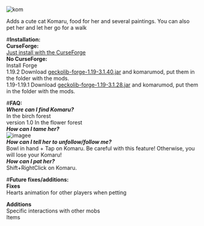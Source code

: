 ![kom](https://user-images.githubusercontent.com/57834094/230729006-557b27c0-c314-4f88-bfd8-e26b77365701.png)
 

Adds a cute cat Komaru, food for her and several paintings. You can also pet her and let her go for a walk

#__Installation:__<br />
__CurseForge:__<br />
[Just install with the CurseForge](https://www.curseforge.com/minecraft/mc-mods/komaru-cat)<br />
__No CurseForge:__<br />
Install Forge<br />
1.19.2 Download [geckolib-forge-1.19-3.1.40.jar](https://www.curseforge.com/minecraft/mc-mods/geckolib/files/4407241) and komarumod, put them in the folder with the mods.<br />
1.19-1.19.1 Download [geckolib-forge-1.19-3.1.28.jar](https://www.curseforge.com/minecraft/mc-mods/geckolib/files/4036065) and komarumod, put them in the folder with the mods.

#__FAQ:__<br />
__*Where can I find Komaru?*__<br />
In the birch forest<br />
version 1.0 In the flower forest<br />
__*How can I tame her?*__<br />
![imagee](https://user-images.githubusercontent.com/57834094/230614259-a8132e9f-d6fa-41f3-96b1-a06a4c58240b.png)<br />
__*How can I tell her to unfollow/follow me?*__<br />
Bowl in hand + Tap on Komaru. Be careful with this feature! Otherwise, you will lose your Komaru!<br />
__*How can I pat her?*__<br />
Shift+RightClick on Komaru.


#__Future fixes/additions:__<br />
__Fixes__<br />
 Hearts animation for other players when petting

__Additions__<br />
Specific interactions with other mobs<br />
Items<br />
